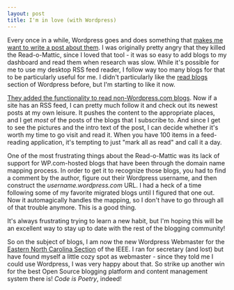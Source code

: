```yaml
---
layout: post
title: I'm in love (with Wordpress)
---
```


Every once in a while, Wordpress goes and does something that <a href="http://isharacomix.org/2011/10/20/me-and-wordpress">makes me want to write a post about them</a>. I was originally pretty angry that they killed the Read-o-Mattic, since I loved that tool - it was so easy to add blogs to my dashboard and read them when research was slow. While it's possible for me to use my desktop RSS feed reader, I follow way too many blogs for that to be particularly useful for me. I didn't particularly like the <a href="http://wordpress.com/read">read blogs</a> section of Wordpress before, but I'm starting to like it now.

[They added the functionality to read non-Wordpress.com blogs](http://en.blog.wordpress.com/2012/01/20/read-blogs/). Now if a site has an RSS feed, I can pretty much follow it and check out its newest posts at my own leisure. It pushes the content to the appropriate places, and I get <i>most</i> of the posts of the blogs that I subscribe to. And since I get to see the pictures and the intro text of the post, I can decide whether it's worth my time to go visit and read it. When you have 100 items in a feed-reading application, it's tempting to just "mark all as read" and call it a day.

One of the most frustrating things about the Read-o-Mattic was its lack of support for WP.com-hosted blogs that have been through the domain name mapping process. In order to get it to recognize those blogs, you had to find a comment by the author, figure out their Wordpress username, and then construct the <i>username.wordpress.com</i> URL. I had a heck of a time following some of my favorite migrated blogs until I figured that one out. Now it automagically handles the mapping, so I don't have to go through all of that trouble anymore. This is a good thing.

It's always frustrating trying to learn a new habit, but I'm hoping this will be an excellent way to stay up to date with the rest of the blogging community!

So on the subject of blogs, I am now the new Wordpress Webmaster for the <a href="http://sites.ieee.org/encs">Eastern North Carolina Section</a> of the IEEE. I ran for secretary (and lost) but have found myself a little cozy spot as webmaster - since they told me I could use Wordpress, I was very happy about that. So strike up another win for the best Open Source blogging platform and content management system there is! <i>Code is Poetry</i>, indeed!
